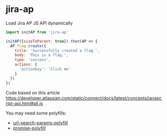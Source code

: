 # jira-ap
Load Jira AP JS API dynamically

```javascript
import initAP from 'jira-ap'

initAP({sizeToParent: true}).then(AP => {
  AP.flag.create({
    title: 'Successfully created a flag.',
    body: 'This is a flag.',
    type: 'success',
    actions: {
      'actionkey': 'Click me'
    }
  })
})
```

Code based on this article https://developer.atlassian.com/static/connect/docs/latest/concepts/javascript-api.html#all.js

You may need some polyfills:
  * [url-search-params-polyfill](https://www.npmjs.com/package/url-search-params-polyfill)
  * [promise-polyfill](https://www.npmjs.com/package/promise-polyfill)
